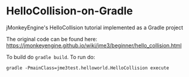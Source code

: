# HelloCollision-on-Gradle

jMonkeyEngine's HelloCollision tutorial implemented as a Gradle project

The original code can be found here:
  https://jmonkeyengine.github.io/wiki/jme3/beginner/hello_collision.html

To build do `gradle build`. To run do:

```
gradle -PmainClass=jme3test.helloworld.HelloCollision execute
```